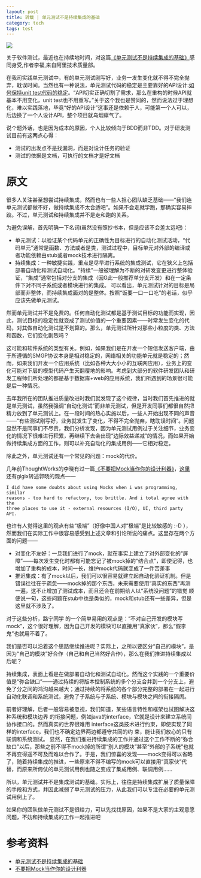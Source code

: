 ```yaml
---
layout: post
title: 转载 | 单元测试不是持续集成的基础
category: tech
tags: test
---
```


![](https://cdn.kelu.org/blog/tags/test.jpg)

关于软件测试，最近也在持续地时间，对这篇[《单元测试不是持续集成的基础》][1]感同身受,作者李福,来自阿里技术质量部。

在我司实践单元测试中，有的单元测试刚写好，业务一发生变化就不得不完全抛弃，耽误时间。当然也有一种说法，单元测试代码的稳定是主要靠好的API设计:[如何保持unit test代码的稳定](https://www.zhihu.com/question/28729261/answer/94964928)。“API切实正确切割了需求，那么在重构的时候API就基本不用变化，unit test也不用重写。”关于这个我也是赞同的，然而说法过于理想化，难以实践落地，毕竟“好的API设计”这事还是依赖于人，可能第一个人可以，后边换了一个人设计API，整个项目就乌烟瘴气了。

说个题外话，也是因为成本的原因，个人比较倾向于BDD而非TDD。对于研发测试目前有这两点心得：

* 测试的出发点不是找漏洞，而是对设计任务的验证
* 测试的依据是文档，可执行的文档才是好文档


# 原文


很多人关注甚至想尝试持续集成，然而也有一些人担心团队缺乏基础——“我们连单元测试都做不好，做持续集成不太合适吧”。如果不会走就学跑，那确实容易摔跤。不过，单元测试和持续集成并不是走和跑的关系。

为避免误解，首先明确一下名词(虽然没有照抄书本，但是应该不会差太远吧)：

* 单元测试：以验证某个代码单元的正确性为目标进行的自动化测试活动，“代码单元”通常是函数、方法或者是类，测试过程中，目标单元对外部的编译或者功能依赖由stub或者mock技术进行隔离。
* 持续集成：一种敏捷实践，重点是尽早进行系统的集成测试，它在狭义上包括部署自动化和测试自动化。“持续”一般被理解为不断的对研发变更进行整体验证，“集成”通常包括对分支的集成（因G此一般推荐单分支开发）和在一定条件下对不同子系统或者模块进行的集成。
可以看出，单元测试针对的目标是局部而非整体，而持续集成面对的是整体。按照“饭要一口一口吃”的老话，似乎应该先做单元测试。

然而单元测试并不是免费的。任何自动化测试都是基于测试目标的功能而实现，因此，测试目标的稳定性就变成了测试价值的一个重要因素——时常发生变化的代码，对其做自动化测试是不划算的。那么，单元测试所针对那些小粒度的类、方法和函数，它们变化剧烈吗？

这可能和软件系统的类型有关。例如，如果我们是在开发一个短信发送客户端，由于所遵循的SMGP协议本身是相对稳定的，网络相关的功能单元就是稳定的；然而，如果我们开发一个应用系统（比如各种大大小小的互联网应用），业务上的变化可能对下层的模型代码产生天翻覆地的影响。考虑到大部分的软件研发团队和研发工程师们所处理的都是基于数据库+web的应用系统，我们所遇到的场景很可能是后一种情况。

去年我所在的团队推进质量改进时我们就发现了这个规律，当时我们首先推进的就是单元测试，虽然我强调“自动化测试”而非单元测试，但是开发同事们都很自然把精力放到了单元测试上。在一段时间的热心实施以后，一些人开始出现不同的声音——“有些测试刚写好，业务就发生了变化，不得不完全抛弃，瞎耽误时间”。问题显然不是同事们不尽责，我们分析发现，因为单元测试用例过于关注细节，业务变化的情况下很难进行积累，再继续下去会出现“边际效益递减”的情况，而如果开始做持续集成方面的工作，则可以补充自动化的集成用例——它相对稳定。




除此之外，单元测试还有一个常见的问题：mock的代价。

几年前ThoughtWorks的李晓有过一篇[《不要把Mock当作你的设计利器》][2]，[这里][3]还有gigix转述郭晓的观点——

    I did have some doubts about using Mocks when i was programming, similar 
    reasons - too hard to refactory, too brittle. And i total agree with the 
    three places to use it - external resources (I/O), UI, third party API.
    
也许有人觉得这里的观点有些“极端”（好像中国人对“极端”是比较敏感的 :-D ），然而我们在实际工作中很容易感受到上述文章和引论所说的痛点。这里存在两个方面的问题——

* 对变化不友好：一旦我们进行了mock，就在事实上建立了对外部变化的“屏障”——每次发生变化时都有可能忘记了被mock掉的“结合点”，即使记得，也增加了重构的成本，时间一长，维护mock代码就变成了一件苦差事
* 推迟集成：有了mock以后，我们可以很容易就建立起自动化验证机制。但是错误往往在于疏忽——mock掉的那个东西，未来需要使用“真实的东西“再测一遍，这不止增加了测试成本，而且还会在前期给人以“系统没问题”的错觉
顺便说一句，这些问题在stub中也是类似的，mock和stub还有一些差异，但是这里就不涉及了。

对于这些分析，路宁同学 的一个简单易用的观点是：“不对自己开发的模块写mock”，这个很好理解，因为自己开发的模块可以直接用“真家伙”，那么“假李鬼”也就用不着了。

我们是否可以沿着这个思路继续推进呢？实际上，之所以要区分“自己的模块”，是因为“自己的模块”好合作（自己和自己当然好合作），那么在我们推进持续集成以后呢？

持续集成，表面上看是在做部署自动化和测试自动化。然而这个实践的一个重要价值是“弥合缺口”——通过持续的将版本控制系统的多个分支合并到一个分支上，避免了分之间的鸿沟越来越大；通过持续的将系统的各个部分完整的部署在一起进行自动化联调和系统测试，避免了子系统与子系统、模块与模块之间的衔接隔阂。

前者好理解，后者一般容易被忽视，我们知道，某些语言特性和框架也试图解决这种系统和模块边界
的衔接问题，例如java的interface，它就是设计来建立系统间协作接口的。然而真实的世界很难用
interface这类技术进行约束，即使实现了同样的interface，我们也不确定边界两边都遵守共同的约
束，能让我们放心的只有联调和系统测试。
显然，在我们推进持续集成的工作并通过这个工作不断的“弥合缺口”以后，那些之前不得不mock掉的所谓“别人的模块”甚至“外部的子系统”也就不再变得遥不可及而难以合作了。于是，我们惊喜的发现——mock变得可以省略了，随着持续集成的推进，一些原来不得不编写的mock可以直接用“真家伙”代替，而原来所倚仗的单元测试用例也随之变成了集成用例、联调用例……

所以，单元测试并不是集成测试的基础。实际上，往往是持续集成扩展了质量保障的手段和方式，并因此减弱了单元测试的压力，从此我们可以专注在必要的单元测试用例上了。

如果你的团队做单元测试不是很给力，可以先找找原因，如果不是大家的主观意愿问题，不妨和持续集成的工作一起推进吧
    
# 参考资料

* [单元测试不是持续集成的基础][1]
* [不要把Mock当作你的设计利器][2]

[1]: http://fsword.github.io/blog/2013/05/25/dan-yuan-ce-shi-bu-shi-chi-xu-ji-cheng-de-ji-chu/
[2]: http://blog.sina.com.cn/s/blog_700820800100n2oh.html
[3]: http://www.iteye.com/topic/21630
